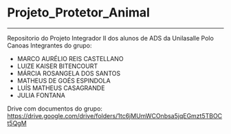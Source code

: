 # Projeto_Protetor_Animal
----------------------------------

Repositorio do Projeto Integrador II dos alunos de ADS da Unilasalle Polo Canoas
Integrantes do grupo:
- MARCO AURÉLIO REIS CASTELLANO
- LUIZE KAISER BITENCOURT
- MÁRCIA ROSANGELA DOS SANTOS
- MATHEUS DE GOÉS ESPINDOLA
- LUÍS MATHEUS CASAGRANDE
- JULIA FONTANA

Drive com documentos do grupo:
https://drive.google.com/drive/folders/1tc6jMUmWCOnbsa5jqEGmzt5TBOCt5QgM
